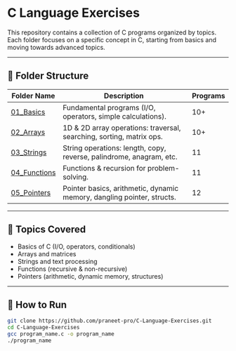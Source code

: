 # C Language Exercises  

This repository contains a collection of C programs organized by topics.  
Each folder focuses on a specific concept in C, starting from basics and moving towards advanced topics.  

---

## 📂 Folder Structure  

| Folder Name | Description | Programs |
|-------------|-------------|-----------|
| [01_Basics](01_Basics/README.md) | Fundamental programs (I/O, operators, simple calculations). | 10+ |
| [02_Arrays](02_Arrays/README.md) | 1D & 2D array operations: traversal, searching, sorting, matrix ops. | 10+ |
| [03_Strings](03_Strings/README.md) | String operations: length, copy, reverse, palindrome, anagram, etc. | 11 |
| [04_Functions](04_Functions/README.md) | Functions & recursion for problem-solving. | 11 |
| [05_Pointers](05_Pointers/README.md) | Pointer basics, arithmetic, dynamic memory, dangling pointer, structs. | 12 |

---

## 🚀 Topics Covered  

- Basics of C (I/O, operators, conditionals)  
- Arrays and matrices  
- Strings and text processing  
- Functions (recursive & non-recursive)  
- Pointers (arithmetic, dynamic memory, structures)  

---

## 📌 How to Run  

```bash
git clone https://github.com/praneet-pro/C-Language-Exercises.git
cd C-Language-Exercises
gcc program_name.c -o program_name
./program_name
